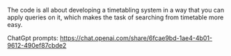 The code is all about developing a timetabling system in a way that you can apply queries on it, which makes the task of searching from timetable more easy.

ChatGpt prompts: https://chat.openai.com/share/6fcae9bd-1ae4-4b01-9612-490ef87cbde2

